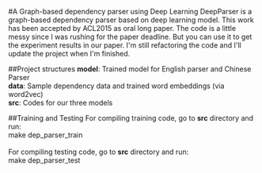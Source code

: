 #A Graph-based dependency parser using Deep Learning
DeepParser is a graph-based dependency parser based on deep learning model. This work has been accepted by ACL2015 as oral long paper. The code is a little messy since I was rushing for the paper deadline. But you can use it to get the experiment results in our paper. I'm still refactoring the code and I'll update the project when I'm finished.  

##Project structures
<b>model</b>: Trained model for English parser and Chinese Parser <br>
<b>data</b>: Sample dependency data and trained word embeddings (via word2vec) <br>
<b>src</b>: Codes for our three models <br>

##Training and Testing
For compiling training code, go to <b>src</b> directory and run: <br>
make dep_parser_train <br>
<br>
For compiling testing code, go to <b>src</b> directory and run: <br>
make dep_parser_test <br>


